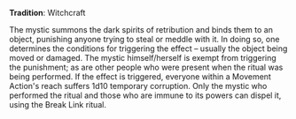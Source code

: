 **Tradition**: Witchcraft

The mystic summons the dark spirits of retribution and binds them to an object, punishing anyone trying to steal or meddle with it. In doing so, one determines the conditions for triggering the effect – usually the object being moved or damaged. The mystic himself/herself is exempt from triggering the punishment; as are other people who were present when the ritual was being performed. If the effect is triggered, everyone within a Movement Action's reach suffers 1d10 temporary corruption. Only the mystic who performed the ritual and those who are immune to its powers can dispel it, using the Break Link ritual.

